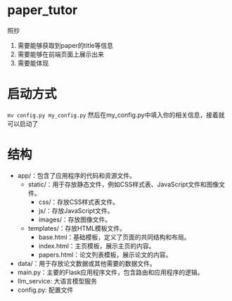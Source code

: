 # paper_tutor

照抄
1. 需要能够获取到paper的title等信息
2. 需要能够在前端页面上展示出来
3. 需要能体现
# 启动方式
`mv config.py my_config.py`
然后在my_config.py中填入你的相关信息，接着就可以启动了

# 结构
- app/：包含了应用程序的代码和资源文件。
  - static/：用于存放静态文件，例如CSS样式表、JavaScript文件和图像文件。
    - css/：存放CSS样式表文件。
    - js/：存放JavaScript文件。
    - images/：存放图像文件。
  - templates/：存放HTML模板文件。
    - base.html：基础模板，定义了页面的共同结构和布局。
    - index.html：主页模板，展示主页的内容。
    - papers.html：论文列表模板，展示论文的内容。
- data/：用于存放论文数据或其他需要的数据文件。
- main.py：主要的Flask应用程序文件，包含路由和应用程序的逻辑。
- llm_service: 大语言模型服务
- config.py: 配置文件